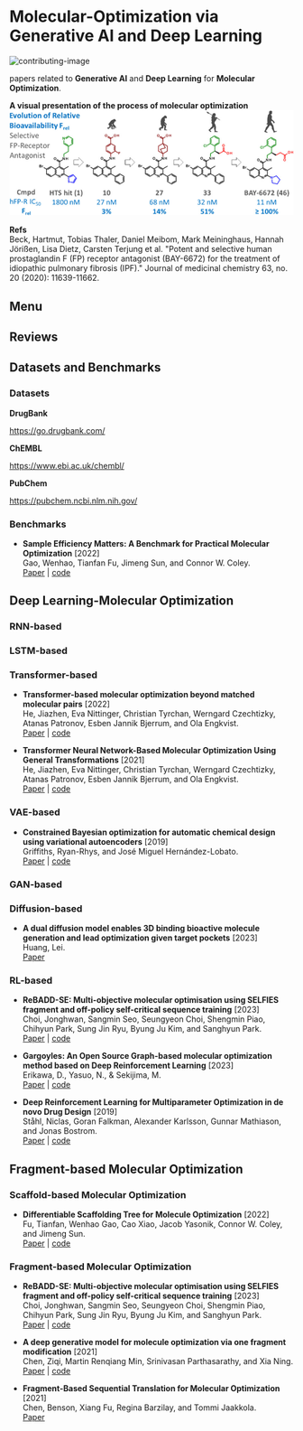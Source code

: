# Molecular-Optimization via **Generative AI** and Deep Learning
![contributing-image](https://img.shields.io/badge/contributions-welcome-brightgreen.svg?style=flat)

papers related to  **Generative AI** and **Deep Learning** for **Molecular Optimization**.  



**A visual presentation of the process of molecular optimization**
![Molecular Optimization](https://github.com/AspirinCode/papers-for-molecular-design-using-DL/blob/main/figures/IPF_BAY-6672.png)

**Refs**  
Beck, Hartmut, Tobias Thaler, Daniel Meibom, Mark Meininghaus, Hannah Jörißen, Lisa Dietz, Carsten Terjung et al. "Potent and selective human prostaglandin F (FP) receptor antagonist (BAY-6672) for the treatment of idiopathic pulmonary fibrosis (IPF)." Journal of medicinal chemistry 63, no. 20 (2020): 11639-11662.




## Menu





## Reviews



## Datasets and Benchmarks

### Datasets

**DrugBank**

https://go.drugbank.com/


**ChEMBL**

https://www.ebi.ac.uk/chembl/


**PubChem**

https://pubchem.ncbi.nlm.nih.gov/



### Benchmarks


* **Sample Efficiency Matters: A Benchmark for Practical Molecular Optimization** [2022]  
  Gao, Wenhao, Tianfan Fu, Jimeng Sun, and Connor W. Coley.  
  [Paper](https://arxiv.org/abs/2206.12411) |  [code](https://github.com/wenhao-gao/mol_opt) 




## Deep Learning-Molecular Optimization



### RNN-based










### LSTM-based














###  Transformer-based




* **Transformer-based molecular optimization beyond matched molecular pairs** [2022]  
  He, Jiazhen, Eva Nittinger, Christian Tyrchan, Werngard Czechtizky, Atanas Patronov, Esben Jannik Bjerrum, and Ola Engkvist.  
  [Paper](https://doi.org/10.1186/s13321-022-00599-3) |  [code](https://github.com/MolecularAI/deep-molecular-optimization/tree/general_transformation) 

* **Transformer Neural Network-Based Molecular Optimization Using General Transformations** [2021]  
  He, Jiazhen, Eva Nittinger, Christian Tyrchan, Werngard Czechtizky, Atanas Patronov, Esben Jannik Bjerrum, and Ola Engkvist.  
  [Paper](https://doi.org/10.26434/chemrxiv-2021-z8rk6) |  [code](https://github.com/MolecularAI/deep-molecular-optimization/tree/general_transformation)  



### VAE-based


* **Constrained Bayesian optimization for automatic chemical design using variational autoencoders** [2019]  
  Griffiths, Ryan-Rhys, and José Miguel Hernández-Lobato.  
  [Paper](https://pubs.rsc.org/en/content/articlelanding/2020/sc/c9sc04026a) |  [code](https://github.com/Ryan-Rhys/Constrained-Bayesian-Optimisation-for-Automatic-Chemical-Design) 






### GAN-based





### Diffusion-based



* **A dual diffusion model enables 3D binding bioactive molecule generation and lead optimization given target pockets** [2023]  
Huang, Lei.   
[Paper](https://www.biorxiv.org/content/10.1101/2023.01.28.526011v1) 







### RL-based


* **ReBADD-SE: Multi-objective molecular optimisation using SELFIES fragment and off-policy self-critical sequence training** [2023]  
Choi, Jonghwan, Sangmin Seo, Seungyeon Choi, Shengmin Piao, Chihyun Park, Sung Jin Ryu, Byung Ju Kim, and Sanghyun Park.   
  [Paper]([https://doi.org/10.26434/chemrxiv-2023-qrf85](https://doi.org/10.1016/j.compbiomed.2023.106721)) |  [code](https://github.com/mathcom/ReBADD-SE) 

* **Gargoyles: An Open Source Graph-based molecular optimization method based on Deep Reinforcement Learning** [2023]  
Erikawa, D., Yasuo, N., & Sekijima, M.   
  [Paper](https://doi.org/10.26434/chemrxiv-2023-qrf85) |  [code](https://github.com/sekijima-lab/GARGOYLES) 


* **Deep Reinforcement Learning for Multiparameter Optimization in de novo Drug Design** [2019]  
 Ståhl, Niclas, Goran Falkman, Alexander Karlsson, Gunnar Mathiason, and Jonas Bostrom.    
  [Paper](https://pubs.acs.org/doi/full/10.1021/acs.jcim.9b00325) |  [code](https://github.com/stan-his/DeepFMPO) 




## Fragment-based Molecular Optimization











### Scaffold-based Molecular Optimization


* **Differentiable Scaffolding Tree for Molecule Optimization** [2022]  
  Fu, Tianfan, Wenhao Gao, Cao Xiao, Jacob Yasonik, Connor W. Coley, and Jimeng Sun.  
  [Paper](https://openreview.net/forum?id=w_drCosT76) |  [code](https://github.com/futianfan/DST) 



### Fragment-based Molecular Optimization

* **ReBADD-SE: Multi-objective molecular optimisation using SELFIES fragment and off-policy self-critical sequence training** [2023]  
Choi, Jonghwan, Sangmin Seo, Seungyeon Choi, Shengmin Piao, Chihyun Park, Sung Jin Ryu, Byung Ju Kim, and Sanghyun Park.   
  [Paper]([https://doi.org/10.26434/chemrxiv-2023-qrf85](https://doi.org/10.1016/j.compbiomed.2023.106721)) |  [code](https://github.com/mathcom/ReBADD-SE) 

* **A deep generative model for molecule optimization via one fragment modification** [2021]  
  Chen, Ziqi, Martin Renqiang Min, Srinivasan Parthasarathy, and Xia Ning.  
  [Paper](https://www.nature.com/articles/s42256-021-00410-2) |  [code](https://github.com/ninglab/Modof) 

* **Fragment-Based Sequential Translation for Molecular Optimization** [2021]  
  Chen, Benson, Xiang Fu, Regina Barzilay, and Tommi Jaakkola.  
  [Paper](https://openreview.net/forum?id=E_Slr0JVvuC) 




